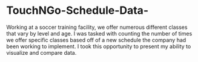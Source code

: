 # TouchNGo-Schedule-Data-
Working at a soccer training facility, we offer numerous different classes that vary by level and age. I was tasked with counting the number of times we offer specific classes based off of a new schedule the company had been working to implement. I took this opportunity to present my ability to visualize and compare data. 
